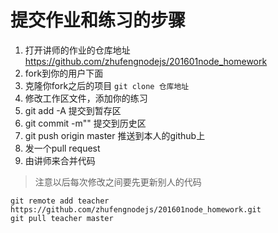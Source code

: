 # 提交作业和练习的步骤
1. 打开讲师的作业的仓库地址
https://github.com/zhufengnodejs/201601node_homework
2. fork到你的用户下面
3. 克隆你fork之后的项目
```git clone 仓库地址```
4. 修改工作区文件，添加你的练习
5. git add -A  提交到暂存区
6. git commit -m"" 提交到历史区
7. git push origin master 推送到本人的github上
8. 发一个pull request
9. 由讲师来合并代码


> 注意以后每次修改之间要先更新别人的代码
```
git remote add teacher https://github.com/zhufengnodejs/201601node_homework.git
git pull teacher master 
```
